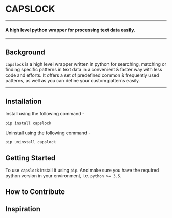 # CAPSLOCK
----------------------------------------------
#### A high level python wrapper for processing text data easily.
-----------------------------------------------

## Background
<p align= "justify">

```capslock``` is a high level wrapper written in python for searching, matching or finding specific patterns
in text data in a convenient & faster way with less code and efforts. It offers a set of predefined common 
& frequently used patterns, as well as you can define your custom patterns easily.
</p>

--------------------------------------------------


## Installation
Install using the following command - 
```bash
pip install capslock
```

Uninstall using the following command - 
```bash
pip uninstall capslock
```

## Getting Started

To use ```capslock``` install it using ```pip```. And make sure you have the required python version in your environment, i.e. ```python >= 3.5```.


## How to Contribute

## Inspiration
